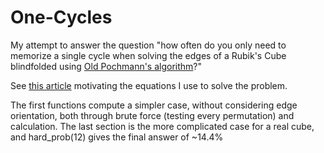 # One-Cycles
My attempt to answer the question "how often do you only need to memorize a single cycle when solving the edges of a Rubik's Cube blindfolded using [Old Pochmann's algorithm](https://www.speedcubereview.com/blind-solving-algorithms.html)?"

See [this article](https://www.raphaelbajet.com/single-cycles) motivating the equations I use to solve the problem.

The first functions compute a simpler case, without considering edge orientation, both through brute force (testing every permutation) and calculation.
The last section is the more complicated case for a real cube, and hard_prob(12) gives the final answer of ~14.4%
